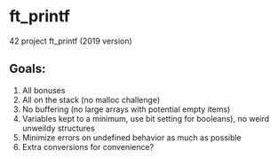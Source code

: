 # ft\_printf
42 project ft\_printf (2019 version)

## Goals:

1. All bonuses
2. All on the stack (no malloc challenge)
3. No buffering (no large arrays with potential empty items)
4. Variables kept to a minimum, use bit setting for booleans), no weird unweildy structures
5. Minimize errors on undefined behavior as much as possible
6. Extra conversions for convenience?
